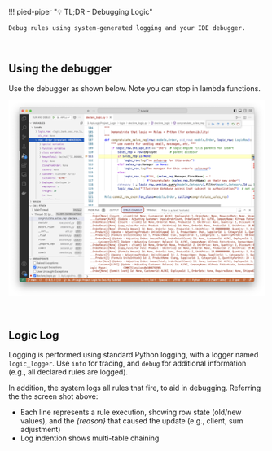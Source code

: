 !!! pied-piper ":bulb: TL;DR - Debugging Logic"

    Debug rules using system-generated logging and your IDE debugger.

&nbsp;

## Using the debugger

Use the debugger as shown below.  Note you can stop in lambda functions.

![Logic Debugger](images/logic/logic-debug.png) 

&nbsp;

## Logic Log

Logging is performed using standard Python logging, with a logger named `logic_logger`.  Use `info` for tracing, and `debug` for additional information (e.g., all declared rules are logged).

In addition, the system logs all rules that fire, to aid in debugging.  Referring the the screen shot above:

*   Each line represents a rule execution, showing row state (old/new values), and the _{reason}_ that caused the update (e.g., client, sum adjustment)
*   Log indention shows multi-table chaining



